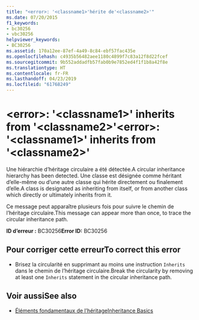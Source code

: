 ```yaml
---
title: "<error>: '<classname1>'hérite de'<classname2>'"
ms.date: 07/20/2015
f1_keywords:
- bc30256
- vbc30256
helpviewer_keywords:
- BC30256
ms.assetid: 170a12ee-87ef-4a49-8c84-ebf57fac435e
ms.openlocfilehash: c4935b56482aee1180c4899f7c83a12f8d22fcef
ms.sourcegitcommit: 9b552addadfb57fab0b9e7852ed4f1f1b8a42f8e
ms.translationtype: HT
ms.contentlocale: fr-FR
ms.lasthandoff: 04/23/2019
ms.locfileid: "61768249"
---
```

# <a name="error-classname1-inherits-from-classname2"></a><span data-ttu-id="0d384-102">\<error>: '\<classname1>' inherits from '\<classname2>'</span><span class="sxs-lookup"><span data-stu-id="0d384-102">\<error>: '\<classname1>' inherits from '\<classname2>'</span></span>
<span data-ttu-id="0d384-103">Une hiérarchie d’héritage circulaire a été détectée.</span><span class="sxs-lookup"><span data-stu-id="0d384-103">A circular inheritance hierarchy has been detected.</span></span> <span data-ttu-id="0d384-104">Une classe est désignée comme héritant d’elle-même ou d’une autre classe qui hérite directement ou finalement d’elle.</span><span class="sxs-lookup"><span data-stu-id="0d384-104">A class is designated as inheriting from itself, or from another class which directly or ultimately inherits from it.</span></span>  
  
 <span data-ttu-id="0d384-105">Ce message peut apparaître plusieurs fois pour suivre le chemin de l’héritage circulaire.</span><span class="sxs-lookup"><span data-stu-id="0d384-105">This message can appear more than once, to trace the circular inheritance path.</span></span>  
  
 <span data-ttu-id="0d384-106">**ID d’erreur :** BC30256</span><span class="sxs-lookup"><span data-stu-id="0d384-106">**Error ID:** BC30256</span></span>  
  
## <a name="to-correct-this-error"></a><span data-ttu-id="0d384-107">Pour corriger cette erreur</span><span class="sxs-lookup"><span data-stu-id="0d384-107">To correct this error</span></span>  
  
- <span data-ttu-id="0d384-108">Brisez la circularité en supprimant au moins une instruction `Inherits` dans le chemin de l’héritage circulaire.</span><span class="sxs-lookup"><span data-stu-id="0d384-108">Break the circularity by removing at least one `Inherits` statement in the circular inheritance path.</span></span>  
  
## <a name="see-also"></a><span data-ttu-id="0d384-109">Voir aussi</span><span class="sxs-lookup"><span data-stu-id="0d384-109">See also</span></span>

- [<span data-ttu-id="0d384-110">Éléments fondamentaux de l’héritage</span><span class="sxs-lookup"><span data-stu-id="0d384-110">Inheritance Basics</span></span>](../../visual-basic/programming-guide/language-features/objects-and-classes/inheritance-basics.md)
